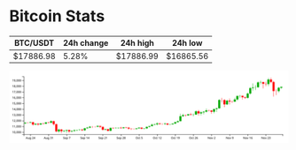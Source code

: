 # Bitcoin Stats

BTC/USDT|24h change|24h high|24h low|
|---|---|---|---|
|$17886.98|5.28%|$17886.99|$16865.56|

<img src="./chart.svg">
